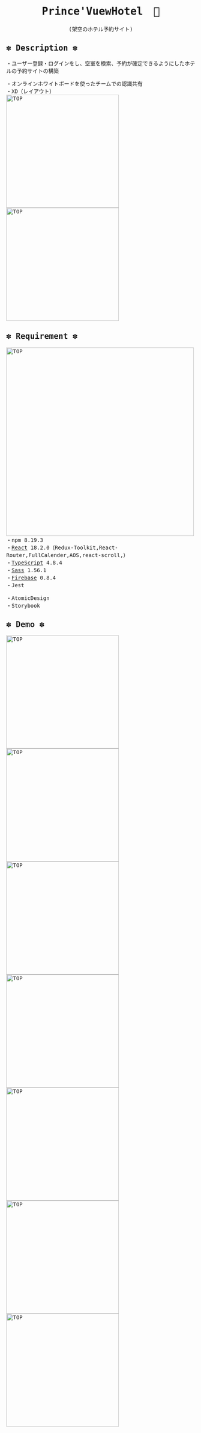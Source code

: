 
<samp>
<div align="center">
  
# Prince'VuewHotel　👑
  (架空のホテル予約サイト)
  </div>

## ✽ Description ✽
・ユーザー登録・ログインをし、空室を検索、予約が確定できるようにしたホテルの予約サイトの構築</br>

・オンラインホワイトボードを使ったチームでの認識共有</br>
・XD（レイアウト）</br>
<img width="300" alt="TOP" src="https://user-images.githubusercontent.com/110379185/205537373-6fea90cd-7b0d-493e-8523-2deff114b185.png"></br>
<img width="300" alt="TOP" src="https://user-images.githubusercontent.com/110379185/205537547-9ea839e2-9c89-4b2d-971c-abef49871539.png">

## ✽ Requirement ✽
<img width="500" alt="TOP" src="https://user-images.githubusercontent.com/110379185/205537441-baf48695-8f64-40c2-9d90-bd7b74e8c171.png"></br>
・npm 8.19.3</br>
・[React](https://github.com/facebook/create-react-app) 18.2.0（Redux-Toolkit,React-Router,FullCalender,AOS,react-scroll,）</br>・[TypeScript](https://www.typescriptlang.org/) 4.8.4</br>・[Sass](https://sass-lang.com/) 1.56.1</br>・[Firebase](https://firebase.google.com/docs?authuser=0&hl=ja) 0.8.4</br>・Jest

・AtomicDesign</br>
・Storybook

## ✽ Demo ✽
<img width="300" alt="TOP" src="https://user-images.githubusercontent.com/110379185/205535365-503023da-0aff-4373-a092-0deb26791f8e.png"></br>
<img width="300" alt="TOP" src="https://user-images.githubusercontent.com/110379185/205535455-1d6caf5b-090d-488c-976e-083be9f8e765.png"></br>
<img width="300" alt="TOP" src="https://user-images.githubusercontent.com/110379185/206101893-9a5837f6-2958-4244-bbd5-791172014682.png"></br>
<img width="300" alt="TOP" src="https://user-images.githubusercontent.com/110379185/205535620-f86b24fd-686a-4ca5-9392-c45433ca50be.png"></br>
<img width="300" alt="TOP" src="https://user-images.githubusercontent.com/110379008/206649533-2396099d-a5c3-41ec-b90a-36182844fef0.png"></br>
<img width="300" alt="TOP" src="https://user-images.githubusercontent.com/110379008/206649178-266c4b32-e064-421c-8922-855072622321.png"></br>
<img width="300" alt="TOP" src="https://user-images.githubusercontent.com/110379185/205535567-c3bd16f7-e1d8-4181-a74c-a53d8c944d11.png"></br>



</samp>

